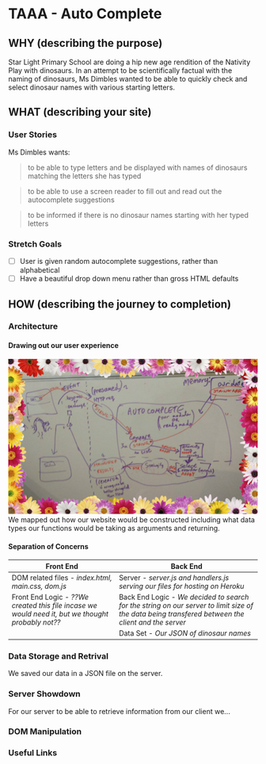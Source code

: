 # TAAA - Auto Complete

## WHY (describing the purpose)
Star Light Primary School are doing a hip new age rendition of the Nativity Play with dinosaurs. In an attempt to be scientifically factual with the naming of dinosaurs, Ms Dimbles wanted to be able to quickly check and select dinosaur names with various starting letters.
## WHAT (describing your site)
### User Stories
Ms Dimbles wants:
> to be able to type letters and be displayed with names of dinosaurs matching the letters she has typed

> to be able to use a screen reader to fill out and read out the autocomplete suggestions

>to be informed if there is no dinosaur names starting with her typed letters

### Stretch Goals
- [ ] User is given random autocomplete suggestions, rather than alphabetical
- [ ] Have a beautiful drop down menu rather than gross HTML defaults

## HOW (describing the journey to completion)

### Architecture
#### Drawing out our user experience
![](./Architecture.jpg)
We mapped out how our website would be constructed including what data types our functions would be taking as arguments and returning.

#### Separation of Concerns


| Front End | Back End |
| -------- | -------- |
| DOM related files - *index.html, main.css, dom.js*    | Server - *server.js and handlers.js serving our files for hosting on Heroku*    |
| Front End Logic - *??We created this file incase we would need it, but we thought probably not??*  | Back End Logic - *We decided to search for the string on our server to limit size of the data being transfered between the client and the server*     |
|    | Data Set - *Our JSON of dinosaur names*     |

### Data Storage and Retrival
We saved our data in a JSON file on the server.

### Server Showdown
For our server to be able to retrieve information from our client we...

### DOM Manipulation


### Useful Links
[](https://)
[](https://)
[](https://)
